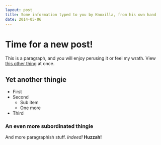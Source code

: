 ```yaml
---
layout: post
title: Some information typed to you by Knoxilla, from his own hand
date: 2014-05-06
---
```


# Time for a new post! #

This is a paragraph, and you will enjoy perusing it or feel my wrath.   View [this other thing](http://jekyllrb.com) at once.

## Yet another thingie

* First
* Second
	* Sub item
	* One more
* Third

### An even more subordinated thingie

And more paragraphish stuff.  _Indeed!_ __Huzzah!__
